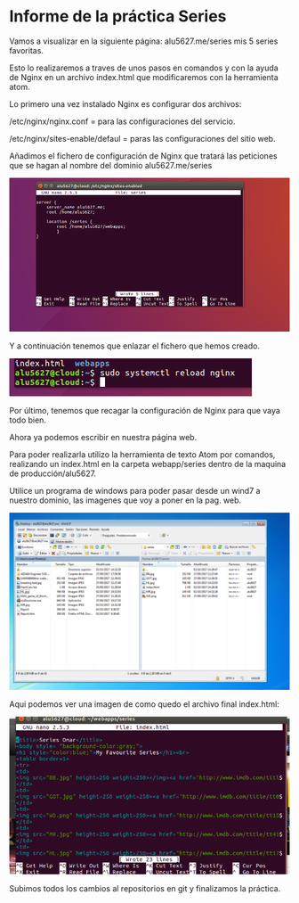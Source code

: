 # Informe de la práctica Series


Vamos a visualizar en la siguiente página: alu5627.me/series mis 5 series favoritas.

Esto lo realizaremos a traves de unos pasos en comandos y con la ayuda de Nginx en un archivo
index.html que modificaremos con la herramienta atom.

Lo primero una vez instalado Nginx es configurar dos archivos:

/etc/nginx/nginx.conf = para las configuraciones del servicio.

/etc/nginx/sites-enable/defaul = paras las configuraciones del sitio web.

Añadimos el fichero de configuración de Nginx que tratará las peticiones que
se hagan al nombre del dominio alu5627.me/series

![imagen](./img/series.png)

Y a continuación tenemos que enlazar el fichero que hemos creado.

![imagen](./img/series2.png)

Por último, tenemos que recagar la configuración de Nginx para que vaya todo bien.

Ahora ya podemos escribir en nuestra página web.

Para poder realizarla utilizo la herramienta de texto Atom por comandos, realizando un index.html
en la carpeta webapp/series dentro de la maquina de producción/alu5627.

Utilice un programa de windows para poder pasar desde un wind7 a nuestro dominio,
las imagenes que voy a poner en la pag. web.

![imagen](./img/Informeseries.png)

Aqui podemos ver una imagen de como quedo el archivo final index.html:

![imagen](./img/series3.png)

Subimos todos los cambios al repositorios en git y finalizamos la práctica.
